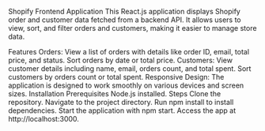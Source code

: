 Shopify Frontend Application
This React.js application displays Shopify order and customer data fetched from a backend API.
It allows users to view, sort, and filter orders and customers, making it easier to manage store data.

Features
Orders: View a list of orders with details like order ID, email, total price, and status. Sort orders by date or total price.
Customers: View customer details including name, email, orders count, and total spent. Sort customers by orders count or total spent.
Responsive Design: The application is designed to work smoothly on various devices and screen sizes.
Installation
Prerequisites
Node.js installed.
Steps
Clone the repository.
Navigate to the project directory.
Run npm install to install dependencies.
Start the application with npm start.
Access the app at http://localhost:3000.
